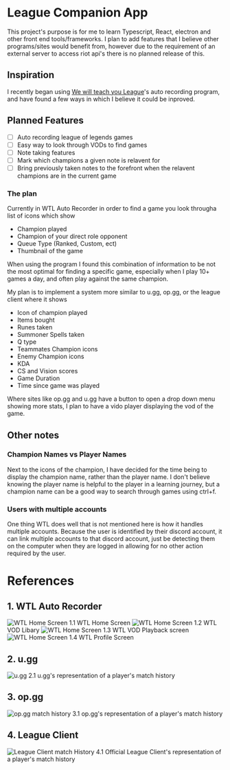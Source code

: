 # League Companion App

This project's purpose is for me to learn Typescript, React, electron and other front end tools/frameworks. I plan to add features that I believe other programs/sites would benefit from, however due to the requirement of an external server to access riot api's there is no planned release of this.

## Inspiration

I recently began using [We will teach you League](https://weteachleague.com/)'s auto recording program, and have found a few ways in which I believe it could be inproved.

## Planned Features

- [ ] Auto recording league of legends games
- [ ] Easy way to look through VODs to find games
- [ ] Note taking features
- [ ] Mark which champions a given note is relavent for
- [ ] Bring previously taken notes to the forefront when the relavent champions are in the current game

### The plan

Currently in WTL Auto Recorder in order to find a game you look througha list of icons which show

- Champion played
- Champion of your direct role opponent
- Queue Type (Ranked, Custom, ect)
- Thumbnail of the game

When using the program I found this combination of information to be not the most optimal for finding a specific game, especially when I play 10+ games a day, and often play against the same champion.

My plan is to implement a system more similar to u.gg, op.gg, or the league client where it shows

- Icon of champion played
- Items bought
- Runes taken
- Summoner Spells taken
- Q type
- Teammates Champion icons
- Enemy Champion icons
- KDA
- CS and Vision scores
- Game Duration
- Time since game was played

Where sites like op.gg and u.gg have a button to open a drop down menu showing more stats, I plan to have a vido player displaying the vod of the game.

## Other notes

### Champion Names vs Player Names

Next to the icons of the champion, I have decided for the time being to display the champion name, rather than the player name. I don't believe knowing the player name is helpful to the player in a learning journey, but a champion name can be a good way to search through games using ctrl+f.

### Users with multiple accounts

One thing WTL does well that is not mentioned here is how it handles multiple accounts. Because the user is identified by their discord account, it can link multiple accounts to that discord account, just be detecting them on the computer when they are logged in allowing for no other action required by the user.

# References

## 1. WTL Auto Recorder

![WTL Home Screen](/assets/1_1_wtl_home_screen.png)
1.1 WTL Home Screen
![WTL Home Screen](/assets/1_2_wtl_vod_library.png)
1.2 WTL VOD Libary
![WTL Home Screen](/assets/1_3_wtl_vod_playback.png)
1.3 WTL VOD Playback screen
![WTL Home Screen](/assets/1_4_wtl_profile_screen.png)
1.4 WTL Profile Screen

## 2. u.gg

![u.gg](/assets/2_1_u_gg_match_history.png)
2.1 u.gg's representation of a player's match history

## 3. op.gg

![op.gg match history](/assets/3_1_op_gg_match_history.png)
3.1 op.gg's representation of a player's match history

## 4. League Client

![League Client match History](/assets/4_1_league_client_match_history.png)
4.1 Official League Client's representation of a player's match history
